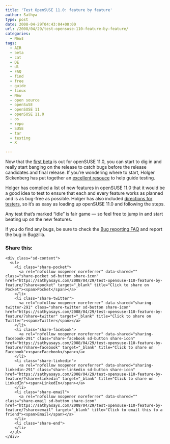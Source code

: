```yaml
---
title: 'Test OpenSUSE 11.0: feature by feature'
author: Sathya
type: post
date: 2008-04-29T04:43:04+00:00
url: /2008/04/29/test-opensuse-110-feature-by-feature/
categories:
  - News
tags:
  - AIR
  - beta
  - cat
  - DE
  - dl
  - FAQ
  - find
  - free
  - guide
  - linux
  - New
  - open source
  - openSuSE
  - openSUSE 11
  - openSUSE 11.0
  - os
  - repo
  - SUSE
  - tar
  - testing
  - X

---
```

Now that the [first beta][1] is out for openSUSE 11.0, you can start to dig in and really start banging on the release to catch bugs before the release candidates and final release. If you’re wondering where to start, Holger Sickenberg has put together an [excellent resouce][2] to help guide testing.

Holger has compiled a list of new features in openSUSE 11.0 that it would be a good idea to test to ensure that each and every feature works as planned and is as bug-free as possible. Holger has also included [directions for testers][3], so it’s as easy as loading up openSUSE 11.0 and following the steps.

Any test that’s marked “idle” is fair game — so feel free to jump in and start beating up on the new features.

If you do find any bugs, be sure to check the [Bug reporting FAQ][4] and report the bug in Bugzilla.

<div class="sharedaddy sd-sharing-enabled">
  <div class="robots-nocontent sd-block sd-social sd-social-icon-text sd-sharing">
    <h3 class="sd-title">
      Share this:
    </h3>
    
    <div class="sd-content">
      <ul>
        <li class="share-pocket">
          <a rel="nofollow noopener noreferrer" data-shared="" class="share-pocket sd-button share-icon" href="https://sathyasays.com/2008/04/29/test-opensuse-110-feature-by-feature/?share=pocket" target="_blank" title="Click to share on Pocket"><span>Pocket</span></a>
        </li>
        <li class="share-twitter">
          <a rel="nofollow noopener noreferrer" data-shared="sharing-twitter-291" class="share-twitter sd-button share-icon" href="https://sathyasays.com/2008/04/29/test-opensuse-110-feature-by-feature/?share=twitter" target="_blank" title="Click to share on Twitter"><span>Twitter</span></a>
        </li>
        <li class="share-facebook">
          <a rel="nofollow noopener noreferrer" data-shared="sharing-facebook-291" class="share-facebook sd-button share-icon" href="https://sathyasays.com/2008/04/29/test-opensuse-110-feature-by-feature/?share=facebook" target="_blank" title="Click to share on Facebook"><span>Facebook</span></a>
        </li>
        <li class="share-linkedin">
          <a rel="nofollow noopener noreferrer" data-shared="sharing-linkedin-291" class="share-linkedin sd-button share-icon" href="https://sathyasays.com/2008/04/29/test-opensuse-110-feature-by-feature/?share=linkedin" target="_blank" title="Click to share on LinkedIn"><span>LinkedIn</span></a>
        </li>
        <li class="share-email">
          <a rel="nofollow noopener noreferrer" data-shared="" class="share-email sd-button share-icon" href="https://sathyasays.com/2008/04/29/test-opensuse-110-feature-by-feature/?share=email" target="_blank" title="Click to email this to a friend"><span>Email</span></a>
        </li>
        <li class="share-end">
        </li>
      </ul>
    </div>
  </div>
</div>

 [1]: http://sathyasays.com/2008/04/29/announcing-opensuse-11-beta-1/
 [2]: http://en.opensuse.org/Testing:Features_11.0
 [3]: http://en.opensuse.org/Testing:Features_11.0#openSUSE_11.0_Feature_Test_List
 [4]: http://en.opensuse.org/Bug_Reporting_FAQ